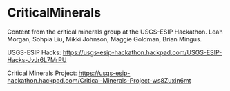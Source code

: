 # CriticalMinerals
Content from the critical minerals group at the USGS-ESIP Hackathon.
Leah Morgan, Sohpia Liu, Mikki Johnson, Maggie Goldman, Brian Mingus.

USGS-ESIP Hacks: https://usgs-esip-hackathon.hackpad.com/USGS-ESIP-Hacks-JvJr6L7MrPU

Critical Minerals Project: https://usgs-esip-hackathon.hackpad.com/Critical-Minerals-Project-ws8Zuxin6mt
